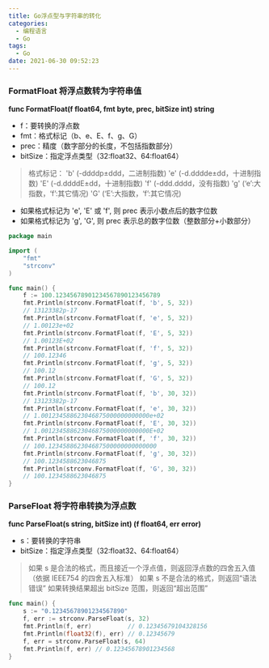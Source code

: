 ```yaml
---
title: Go浮点型与字符串的转化
categories:
  - 编程语言
  - Go
tags:
  - Go
date: 2021-06-30 09:52:23
---
```


### FormatFloat 将浮点数转为字符串值

**func FormatFloat(f float64, fmt byte, prec, bitSize int) string**

* f：要转换的浮点数
* fmt：格式标记（b、e、E、f、g、G）
* prec：精度（数字部分的长度，不包括指数部分）
* bitSize：指定浮点类型（32:float32、64:float64）

> 格式标记：
> 'b' (-ddddp±ddd，二进制指数)
> 'e' (-d.dddde±dd，十进制指数)
> 'E' (-d.ddddE±dd，十进制指数)
> 'f'  (-ddd.dddd，没有指数)
> 'g' (‘e’:大指数，‘f’:其它情况)
> 'G' (‘E’:大指数，‘f’:其它情况)

* 如果格式标记为 'e', 'E' 或 'f', 则 prec 表示小数点后的数字位数
* 如果格式标记为 'g', 'G', 则 prec 表示总的数字位数（整数部分+小数部分）

```go
package main

import (
	"fmt"
	"strconv"
)

func main() {
	f := 100.12345678901234567890123456789
	fmt.Println(strconv.FormatFloat(f, 'b', 5, 32))
	// 13123382p-17
	fmt.Println(strconv.FormatFloat(f, 'e', 5, 32))
	// 1.00123e+02
	fmt.Println(strconv.FormatFloat(f, 'E', 5, 32))
	// 1.00123E+02
	fmt.Println(strconv.FormatFloat(f, 'f', 5, 32))
	// 100.12346
	fmt.Println(strconv.FormatFloat(f, 'g', 5, 32))
	// 100.12
	fmt.Println(strconv.FormatFloat(f, 'G', 5, 32))
	// 100.12
	fmt.Println(strconv.FormatFloat(f, 'b', 30, 32))
	// 13123382p-17
	fmt.Println(strconv.FormatFloat(f, 'e', 30, 32))
	// 1.001234588623046875000000000000e+02
	fmt.Println(strconv.FormatFloat(f, 'E', 30, 32))
	// 1.001234588623046875000000000000E+02
	fmt.Println(strconv.FormatFloat(f, 'f', 30, 32))
	// 100.123458862304687500000000000000
	fmt.Println(strconv.FormatFloat(f, 'g', 30, 32))
	// 100.1234588623046875
	fmt.Println(strconv.FormatFloat(f, 'G', 30, 32))
	// 100.1234588623046875
}
```

### ParseFloat 将字符串转换为浮点数

**func ParseFloat(s string, bitSize int) (f float64, err error)**

* s：要转换的字符串
* bitSize：指定浮点类型（32:float32、64:float64）

>  如果 s 是合法的格式，而且接近一个浮点值，则返回浮点数的四舍五入值（依据 IEEE754 的四舍五入标准）
> 如果 s 不是合法的格式，则返回“语法错误”
> 如果转换结果超出 bitSize 范围，则返回“超出范围”

```go
func main() {
	s := "0.12345678901234567890"
	f, err := strconv.ParseFloat(s, 32)
	fmt.Println(f, err)          // 0.12345679104328156
	fmt.Println(float32(f), err) // 0.12345679
	f, err = strconv.ParseFloat(s, 64)
	fmt.Println(f, err) // 0.12345678901234568
}
```

